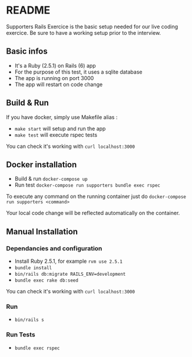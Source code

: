# README

Supporters Rails Exercice is the basic setup needed for our live coding exercice. Be sure to have a working setup prior to the interview. 

## Basic infos

* It's a Ruby (2.5.1) on Rails (6) app
* For the purpose of this test, it uses a sqlite database
* The app is running on port 3000
* The app will restart on code change

## Build & Run

If you have docker, simply use Makefile alias : 

* `make start` will setup and run the app
* `make test` will execute rspec tests

You can check it's working with `curl localhost:3000`

## Docker installation

* Build & run `docker-compose up`
* Run test `docker-compose run supporters bundle exec rspec`

To execute any command on the running container just do `docker-compose run supporters <command>`

Your local code change will be reflected automatically on the container.

## Manual Installation 

### Dependancies and configuration

* Install Ruby 2.5.1, for example `rvm use 2.5.1`
* `bundle install`
* `bin/rails db:migrate RAILS_ENV=development`
* `bundle exec rake db:seed`

You can check it's working with `curl localhost:3000`

### Run

* `bin/rails s`

### Run Tests

* `bundle exec rspec`

